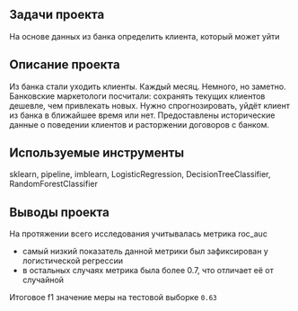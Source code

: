 ## Задачи проекта
На основе данных из банка определить клиента, который может уйти

## Описание проекта
Из банка стали уходить клиенты. Каждый месяц. Немного, но заметно. Банковские маркетологи посчитали: сохранять текущих клиентов дешевле, чем привлекать новых.
Нужно спрогнозировать, уйдёт клиент из банка в ближайшее время или нет. Предоставлены исторические данные о поведении клиентов и расторжении договоров с банком.

## Используемые инструменты
sklearn, pipeline, imblearn, LogisticRegression, DecisionTreeClassifier, RandomForestClassifier

## Выводы проекта
На протяжении всего исследования учитывалась метрика roc_auc
- самый низкий показатель данной метрики был зафиксирован у логистической регрессии
- в остальных случаях метрика была более 0.7, что отличает её от случайной

Итоговое f1 значение меры на тестовой выборке `0.63`
